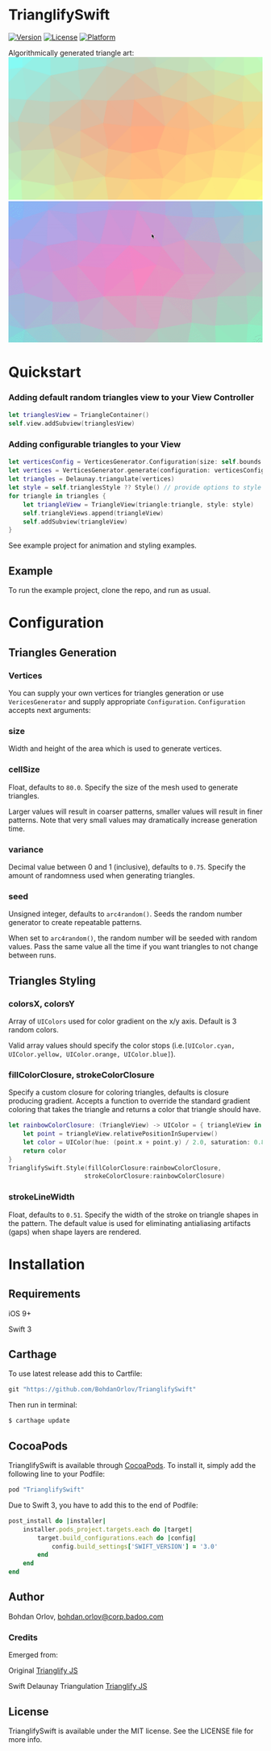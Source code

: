 # TrianglifySwift

[![Version](https://img.shields.io/cocoapods/v/TrianglifySwift.svg?style=flat)](http://cocoapods.org/pods/TrianglifySwift)
[![License](https://img.shields.io/cocoapods/l/TrianglifySwift.svg?style=flat)](http://cocoapods.org/pods/TrianglifySwift)
[![Platform](https://img.shields.io/cocoapods/p/TrianglifySwift.svg?style=flat)](http://cocoapods.org/pods/TrianglifySwift)

Algorithmically generated triangle art:
<img src="Screenshots/screenshot.png" alt="Drawing" style="width: 720px;"/>
![](Screenshots/screencast.gif)

# Quickstart

### Adding default random triangles view to your View Controller

```swift
let trianglesView = TriangleContainer()
self.view.addSubview(trianglesView)
```

### Adding configurable triangles to your View

```swift
let verticesConfig = VerticesGenerator.Configuration(size: self.bounds.size)
let vertices = VerticesGenerator.generate(configuration: verticesConfig)
let triangles = Delaunay.triangulate(vertices)
let style = self.trianglesStyle ?? Style() // provide options to style here
for triangle in triangles {
    let triangleView = TriangleView(triangle:triangle, style: style)
    self.triangleViews.append(triangleView)
    self.addSubview(triangleView)
}
```

See example project for animation and styling examples.

## Example

To run the example project, clone the repo, and run as usual.

# Configuration
## Triangles Generation
### Vertices
You can supply your own vertices for triangles generation or use `VericesGenerator` and supply appropriate `Configuration`. `Configuration` accepts next arguments:
### size
Width and height of the area which is used to generate vertices.

### cellSize
Float, defaults to `80.0`. Specify the size of the mesh used to generate triangles.

Larger values will result in coarser patterns, smaller values will result in finer patterns. Note that very small values may dramatically increase generation time.

### variance
Decimal value between 0 and 1 (inclusive), defaults to `0.75`. Specify the amount of randomness used when generating triangles.

### seed
Unsigned integer, defaults to `arc4random()`. Seeds the random number generator to create repeatable patterns. 

When set to `arc4random()`, the random number will be seeded with random values. Pass the same value all the time if you want triangles to not change between runs.

## Triangles Styling
### colorsX, colorsY

Array of `UIColors` used for color gradient on the x/y axis. Default is 3 random colors.

Valid array values should specify the color stops (i.e.`[UIColor.cyan, UIColor.yellow, UIColor.orange, UIColor.blue]`).

### fillColorClosure, strokeColorClosure

Specify a custom closure for coloring triangles, defaults is closure producing gradient. Accepts a function to override the standard gradient coloring that takes the triangle and returns a color that triangle should have.

```swift
let rainbowColorClosure: (TriangleView) -> UIColor = { triangleView in
    let point = triangleView.relativePositionInSuperview()
    let color = UIColor(hue: (point.x + point.y) / 2.0, saturation: 0.8, brightness: 0.8, alpha: 1)
    return color
}
TrianglifySwift.Style(fillColorClosure:rainbowColorClosure,
                     strokeColorClosure:rainbowColorClosure)
```

### strokeLineWidth

Float, defaults to `0.51`. Specify the width of the stroke on triangle shapes in the pattern. The default value is used for eliminating antialiasing artifacts (gaps) when shape layers are rendered.


# Installation
## Requirements
iOS 9+

Swift 3

## Carthage
To use latest release add this to Cartfile:

```ruby
git "https://github.com/BohdanOrlov/TrianglifySwift"

```
Then run in terminal:

```bash
$ carthage update

```

## CocoaPods
TrianglifySwift is available through [CocoaPods](http://cocoapods.org). To install
it, simply add the following line to your Podfile:

```ruby
pod "TrianglifySwift"
```

Due to Swift 3, you have to add this to the end of Podfile:

```ruby
post_install do |installer|
    installer.pods_project.targets.each do |target|
        target.build_configurations.each do |config|
            config.build_settings['SWIFT_VERSION'] = '3.0'
        end
    end
end 
```

## Author

Bohdan Orlov, bohdan.orlov@corp.badoo.com

### Credits

Emerged from:

Original [Trianglify JS](https://github.com/qrohlf/trianglify)

Swift Delaunay Triangulation [Trianglify JS](https://github.com/AlexLittlejohn/DelaunaySwift)


## License

TrianglifySwift is available under the MIT license. See the LICENSE file for more info.
